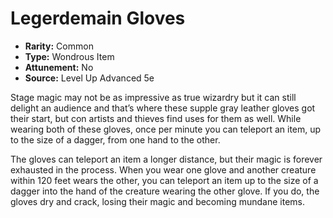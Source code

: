 # Legerdemain Gloves

- **Rarity:** Common
- **Type:** Wondrous Item
- **Attunement:** No
- **Source:** Level Up Advanced 5e

Stage magic may not be as impressive as true wizardry but it can still delight an audience and that’s where these supple gray leather gloves got their start, but con artists and thieves find uses for them as well. While wearing both of these gloves, once per minute you can teleport an item, up to the size of a dagger, from one hand to the other.

The gloves can teleport an item a longer distance, but their magic is forever exhausted in the process. When you wear one glove and another creature within 120 feet wears the other, you can teleport an item up to the size of a dagger into the hand of the creature wearing the other glove. If you do, the gloves dry and crack, losing their magic and becoming mundane items.
